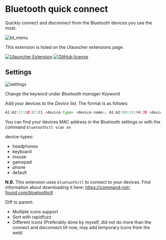 # Bluetooth quick connect

Quickly connect and disconnect from the Bluetooth devices you use the most.

![bt_menu](https://user-images.githubusercontent.com/42439472/164915659-777e0c2e-bb73-4a45-9ae7-63ab21f1808e.png)

This extension is listed on the Ulauncher extensions page. 

[![Ulauncher Extension](https://img.shields.io/badge/Ulauncher-Extension-green.svg?style=for-the-badge)](https://ext.ulauncher.io/-/github-eckhoff42-ulauncher-bluetooth-quick-connect)
[![GitHub license](https://img.shields.io/github/license/brpaz/ulauncher-file-search.svg?style=for-the-badge)](LICENSE)

## Settings
![settings](https://user-images.githubusercontent.com/42439472/164915725-84710383-3d91-47ad-80ed-8a3b20b98bf2.png)


Change the keyword under *Bluetooth manager Keyword*

Add your devices to the *Device list*. The format is as follows:
```python
A1:A2:17:6E:87:C1 <device-type> <device-name>, A1:A2:90:19:04:2D <device-type> <device-name>
```
You can find your devices MAC address in the Bluetooth settings or with the command `bluetoothctl scan on`

device-types:
- headphones
- keyboard
- mouse
- gamepad 
- phone
- default

**N.B.** This extension uses `bluetoothctl` to connect to your devices. 
Find information about downloading it here: https://command-not-found.com/bluetoothctl

Diff to parent:

- Multiple icons support
- Sort with rapidfuzz
- Different Icons (Preferably done by myself, did not do more than the connect and disconnect till now, may add temporary icons from the web)
